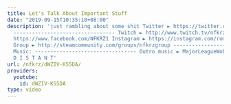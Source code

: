 ```yaml
---
title: Let's Talk About Important Stuff
date: "2019-09-15T10:35:10+08:00"
description: 'just rambling about some shit Twitter ► https://twitter.com/NFKRZAlt
  --------------------------------- Twitch ► http://www.twitch.tv/nfkrz Facebook ►
  https://www.facebook.com/NFKRZ1 Instagram ► https://instagram.com/roman_nfkrz/ Steam
  Group ► http://steamcommunity.com/groups/nfkrzgroup ---------------------------------
  Music: --------------------------------- Outro music ► MajorLeagueWobs/Holder -
  D I S T A N T'
url: /nfkrz/dWZIV-K55DA/
providers:
  youtube:
    id: dWZIV-K55DA
type: video
---
```

